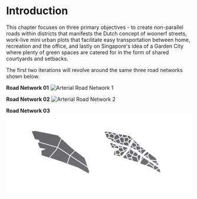 # Introduction

This chapter focuses on three primary objectives - to create non-parallel roads within districts that manifests the Dutch concept of woonerf streets, work-live mini urban plots that facilitate easy transportation between home, recreation and the office, and lastly on Singapore's idea of a Garden City where plenty of green spaces are catered for in the form of shared courtyards and setbacks.

The first two iterations will revolve around the same three road networks shown below.

**Road Network 01**
![Arterial Road Network 1](./imgs/road2.jpg)


**Road Network 02**
![Arterial Road Network 2](./imgs/road3.jpg)

**Road Network 03**
![Arterial Road Network 3](./imgs/road1.jpg)
